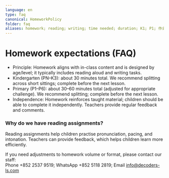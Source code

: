 ```yaml
---
language: en
type: faq
canonical: HomeworkPolicy
folder: faq
aliases: homework; reading; writing; time needed; duration; K1; P1; 作业; 功課
---
```

# Homework expectations (FAQ)

- Principle: Homework aligns with in-class content and is designed by age/level; it typically includes reading aloud and writing tasks.
- Kindergarten (PN–K3): about 30 minutes total. We recommend splitting across short sittings; complete before the next lesson.
- Primary (P1–P6): about 30–60 minutes total (adjusted for appropriate challenge). We recommend splitting; complete before the next lesson.
- Independence: Homework reinforces taught material; children should be able to complete it independently. Teachers provide regular feedback and comments.

### Why do we have reading assignments?
Reading assignments help children practise pronunciation, pacing, and intonation. Teachers can provide feedback, which helps children learn more efficiently.

If you need adjustments to homework volume or format, please contact our staff:  
Phone +852 2537 9519; WhatsApp +852 5118 2819; Email info@decoders-ls.com
